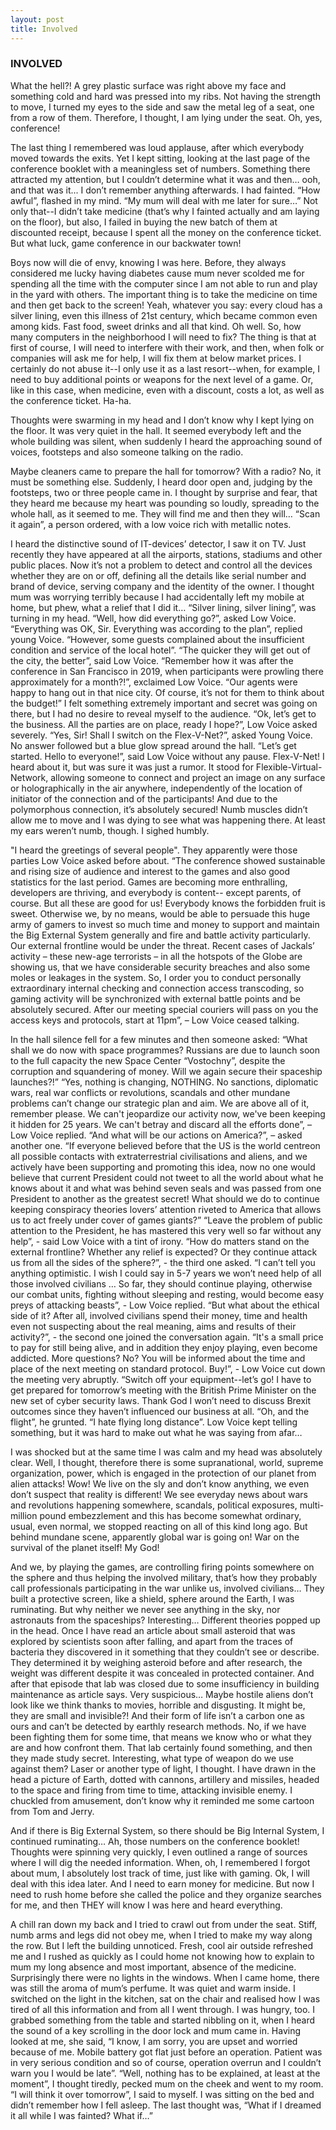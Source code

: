 ```yaml
---
layout: post
title: Involved
---
```

### INVOLVED
What the hell?! A grey plastic surface was right above my face and something cold and hard was pressed into my ribs. Not having the strength to move, I turned my eyes to the side and saw the metal leg of a seat, one from a row of them. Therefore, I thought, I am lying under the seat. Oh, yes, conference!

The last thing I remembered was loud applause, after which everybody moved towards the exits. Yet I kept sitting, looking at the last page of the conference booklet with a meaningless set of numbers. Something there attracted my attention, but I couldn’t determine what it was and then… ooh, and that was it... I don’t remember anything afterwards.
I had fainted. “How awful”, flashed in my mind. “My mum will deal with me later for sure…” Not only that--I didn’t take medicine (that’s why I fainted actually and am laying on the floor), but also, I failed in buying the new batch of them at discounted receipt, because I spent all the money on the conference ticket. But what luck, game conference in our backwater town!

Boys now will die of envy, knowing I was here. Before, they always considered me lucky having diabetes cause mum never scolded me for spending all the time with the computer since I am not able to run and play in the yard with others. The important thing is to take the medicine on time and then get back to the screen! Yeah, whatever you say: every cloud has a silver lining, even this illness of 21st century, which became common even among kids. Fast food, sweet drinks and all that kind. Oh well. So, how many computers in the neighborhood I will need to fix? The thing is that at first of course, I will need to interfere with their work, and then, when folk or companies will ask me for help, I will fix them at below market prices. I certainly do not abuse it--I only use it as a last resort--when, for example, I need to buy additional points or weapons for the next level of a game. Or, like in this case, when medicine, even with a discount, costs a lot, as well as the conference ticket. Ha-ha.

Thoughts were swarming in my head and I don’t know why I kept lying on the floor. It was very quiet in the hall. It seemed everybody left and the whole building was silent, when suddenly I heard the approaching sound of voices, footsteps and also someone talking on the radio.

Maybe cleaners came to prepare the hall for tomorrow? With a radio? No, it must be something else. Suddenly, I heard door open and, judging by the footsteps, two or three people came in. I thought by surprise and fear, that they heard me because my heart was pounding so loudly, spreading to the whole hall, as it seemed to me. They will find me and then they will…
“Scan it again”, a person ordered, with a low voice rich with metallic notes.

I heard the distinctive sound of IT-devices’ detector, I saw it on TV. Just recently they have appeared at all the airports, stations, stadiums and other public places. Now it’s not a problem to detect and control all the devices whether they are on or off, defining all the details like serial number and brand of device, serving company and the identity of the owner.
I thought mum was worrying terribly because I had accidentally left my mobile at home, but phew, what a relief that I did it… “Silver lining, silver lining”, was turning in my head.
“Well, how did everything go?”, asked Low Voice.
“Everything was OK, Sir. Everything was according to the plan”, replied young Voice. “However, some guests complained about the insufficient condition and service of the local hotel”.
“The quicker they will get out of the city, the better”, said Low Voice. “Remember how it was after the conference in San Francisco in 2019, when participants were prowling there approximately for a month?!”, exclaimed Low Voice. “Our agents were happy to hang out in that nice city. Of course, it’s not for them to think about the budget!”
I felt something extremely important and secret was going on there, but I had no desire to reveal myself to the audience.
“Ok, let’s get to the business. All the parties are on place, ready I hope?”, Low Voice asked severely.
“Yes, Sir! Shall I switch on the Flex-V-Net?”, asked Young Voice.
No answer followed but a blue glow spread around the hall.
“Let’s get started. Hello to everyone!”, said Low Voice without any pause.
Flex-V-Net! I heard about it, but was sure it was just a rumor. It stood for Flexible-Virtual-Network, allowing someone to connect and project an image on any surface or holographically in the air anywhere, independently of the location of initiator of the connection and of the participants! And due to the polymorphous connection, it’s absolutely secured!
Numb muscles didn’t allow me to move and I was dying to see what was happening there. At least my ears weren’t  numb, though. I sighed humbly.

"I heard the greetings of several people". They apparently were those parties Low Voice asked before about.
“The conference showed sustainable and rising size of audience and interest to the games and also good statistics for the last period. Games are becoming more enthralling, developers are thriving, and everybody is content-- except parents, of course. But all these are good for us! Everybody knows the forbidden fruit is sweet. Otherwise we, by no means, would be able to persuade this huge army of gamers to invest so much time and money to support and maintain the Big External System generally and fire and battle activity particularly. Our external frontline would be under the threat.
Recent cases of Jackals’ activity – these new-age terrorists – in all the hotspots of the Globe are showing us, that we have considerable security breaches and also some moles or leakages in the system.
So, I order you to conduct personally extraordinary internal checking and connection access transcoding, so gaming activity will be synchronized with external battle points and be absolutely secured. After our meeting special couriers will pass on you the access keys and protocols, start at 11pm”, – Low Voice ceased talking.

In the hall silence fell for a few minutes and then someone asked: “What shall we do now with space programmes? Russians are due to launch soon to the full capacity the new Space Center “Vostochny”, despite the corruption and squandering of money. Will we again secure their spaceship launches?!”
“Yes, nothing is changing, NOTHING. No sanctions, diplomatic wars, real war conflicts or revolutions, scandals and other mundane problems can’t change our strategic plan and aim. We are above all of it, remember please. We can't jeopardize our activity now, we've been keeping it hidden for 25 years. We can't betray and discard all the efforts done”, – Low Voice replied.
“And what will be our actions on America?”, – asked another one. “If everyone believed before that the US is the world centreon all possible contacts with extraterrestrial civilisations and aliens, and we actively have been supporting and promoting this idea, now no one would believe that current President could not tweet to all the world about what he knows about it and what was behind seven seals and was passed from one President to another as the greatest secret! What should we do to continue keeping conspiracy theories lovers’ attention riveted to America that allows us to act freely under cover of games giants?”
“Leave the problem of public attention to the President, he has mastered this very well so far without any help”, - said Low Voice with a tint of irony.
“How do matters stand on the external frontline? Whether any relief is expected? Or they continue attack us from all the sides of the sphere?”, - the third one asked.
“I can’t tell you anything optimistic. I wish I could say in 5-7 years we won’t need help of all those involved civilians … So far, they should continue playing, otherwise our combat units, fighting without sleeping and resting, would become easy preys of attacking beasts”, - Low Voice replied.
“But what about the ethical side of it? After all, involved civilians spend their money, time and health even not suspecting about the real meaning, aims and results of their activity?”, - the second one joined the conversation again.
“It's a small price to pay for still being alive, and in addition they enjoy playing, even become addicted. More questions? No? You will be informed about the time and place of the next meeting on standard protocol. Buy!”, - Low Voice cut down the meeting very abruptly.
“Switch off your equipment--let’s go! I have to get prepared for tomorrow’s meeting with the British Prime Minister on the new set of cyber security laws. Thank God I won’t need to discuss Brexit outcomes since they haven’t influenced our business at all. “Oh, and the flight”, he grunted. “I hate flying long distance”.
Low Voice kept telling something, but it was hard to make out what he was saying from afar…

I was shocked but at the same time I was calm and my head was absolutely clear. Well, I thought, therefore there is some supranational, world, supreme organization, power, which is engaged in the protection of our planet from alien attacks! Wow! We live on the sly and don’t know anything, we even don’t suspect that reality is different! We see everyday news about wars and revolutions happening somewhere, scandals, political exposures, multi-million pound embezzlement and this has become somewhat ordinary, usual, even normal, we stopped reacting on all of this kind long ago. But behind mundane scene, apparently global war is going on! War on the survival of the planet itself! My God!

And we, by playing the games, are controlling firing points somewhere on the sphere and thus helping the involved military, that’s how they probably call professionals participating in the war unlike us, involved civilians… They built a protective screen, like a shield, sphere around the Earth, I was ruminating. But why neither we never see anything in the sky, nor astronauts from the spaceships? Interesting… Different theories popped up in the head. Once I have read an article about small asteroid that was explored by scientists soon after falling, and apart from the traces of bacteria they discovered in it something that they couldn’t see or describe. They determined it by weighing asteroid before and after research, the weight was different despite it was concealed in protected container. And after that episode that lab was closed due to some insufficiency in building maintenance as article says. Very suspicious… Maybe hostile aliens don’t look like we think thanks to movies, horrible and disgusting. It might be, they are small and invisible?! And their form of life isn’t a carbon one as ours and can’t be detected by earthly research methods. No, if we have been fighting them for some time, that means we know who or what they are and how confront them. That lab certainly found something, and then they made study secret. Interesting, what type of weapon do we use against them? Laser or another type of light, I thought. I have drawn in the head a picture of Earth, dotted with cannons, artillery and missiles, headed to the space and firing from time to time, attacking invisible enemy. I chuckled from amusement, don’t know why it reminded me some cartoon from Tom and Jerry.     

And if there is Big External System, so there should be Big Internal System, I continued ruminating… Ah, those numbers on the conference booklet! Thoughts were spinning very quickly, I even outlined a range of sources where I will dig the needed information. When, oh, I remembered I forgot about mum, I absolutely lost track of time, just like with gaming. Ok, I will deal with this idea later. And I need to earn money for medicine. But now I need to rush home before she called the police and they organize searches for me, and then THEY will know I was here and heard everything.

A chill ran down my back and I tried to crawl out from under the seat. Stiff, numb arms and legs did not obey me, when I tried to make my way along the row. But I left the building unnoticed. Fresh, cool air outside refreshed me and I rushed as quickly as I could home not knowing how to explain to mum my long absence and most important, absence of the medicine.
Surprisingly there were no lights in the windows. When I came home, there was still the aroma of mum’s perfume. It was quiet and warm inside.
I switched on the light in the kitchen, sat on the chair and realised how I was tired of all this information and from all I went through. I was hungry, too. I grabbed something from the table and started nibbling on it, when I heard the sound of a key scrolling in the door lock and mum came in. Having looked at me, she said, “I know, I am sorry, you are upset and worried because of me. Mobile battery got flat just before an operation. Patient was in very serious condition and so of course, operation overrun and I couldn’t warn you I would be late”.
“Well, nothing has to be explained, at least at the moment”, I thought tiredly, pecked mum on the cheek and went to my room. “I will think it over tomorrow”, I said to myself. I was sitting on the bed and didn’t remember how I fell asleep.
The last thought was, “What if I dreamed it all while I was fainted? What if…”
